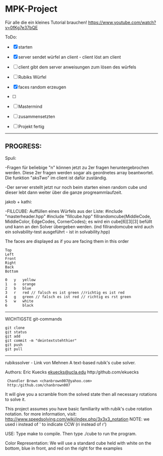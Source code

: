 # MPK-Project

Für alle die ein kleines Tutorial brauchen!
https://www.youtube.com/watch?v=0fKg7e37bQE


ToDo: 


-[x] starten

-[x] server sendet würfel an client - client löst am client

-[ ] client gibt dem server anweisungen zum lösen des würfels

-[ ] Rubiks Würfel

-[x] faces random erzeugen 

-[ ] 

-[ ] Mastermind

-[ ] zusammensetzten

-[ ] Projekt fertig 

_____________________________________________________________________________

## PROGRESS:

Spuli:

-Fragen für beliebige "n" können jetzt zu 2er fragen heruntergebrochen werden. Diese 2er fragen werden sogar als geordnetes array beantwortet. Die funktion "aksTwo" im client ist dafür zuständig.

-Der server erstellt jetzt nur noch beim starten einen random cube und dieser lebt dann weiter über die ganze progreammlaufzeit.

jakob + kathi:

-FILLCUBE:
Auffüllen eines Würfels aus der Liste:
#include "masterheader.hpp"
#include "fillcube.hpp"
    fillrandomcube(MiddleCode, MiddleColor, EdgeCodes, CornerCodes);
es wird ein cube[6][3][3] befüllt und kann an den Solver übergeben werden. 
(ind fillrandomcube wird auch ein solvability-test ausgeführt - ist in solvability.hpp)




The faces are displayed as if you are facing them in this order
	
	Top
	Left
	Front
	Right
	Back
	Bottom

	0   y   yellow
	1   o   orange
	2   b   blue    
	3   r   red // falsch es ist green //richtig es ist red
	4   g   green // falsch es ist red // richtig es rst green
	5   w   white
	6       black


_____________________________________________________________________________

WICHTIGSTE git-commands
    
    git clone
    git status
    git add
    git commit -m "deintextstehthier"
    git push
    git pull


_____________________________________________________________________________
rubikssolver - Link von Mehnen 
A text-based rubik's cube solver. 

Authors: Eric Kuecks <ekuecks@ucla.edu>
	 http:/github.com/ekuecks
	 
	 Chandler Brown <chanbrown007@yahoo.com>
	 http:/github.com/chanbrown007

It will give you a scramble from the solved state then
all necessary rotations to solve it.

This project assumes you have basic familiarity with 
rubik's cube rotation notation.
for more information, visit:
http://www.speedsolving.com/wiki/index.php/3x3x3_notation
NOTE: we used i instead of ' to indicate CCW (ri instead of r')

USE:
Type make to compile.
Then type ./cube to run the program.

Color Representation:
We will use a standard cube held with white on the bottom, blue
in front, and red on the right for the examples






